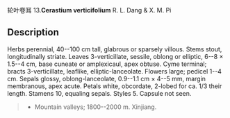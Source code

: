 轮叶卷耳
13.**Cerastium verticifolium** R. L. Dang & X. M. Pi

## Description
Herbs perennial, 40--100 cm tall, glabrous or sparsely villous. Stems stout, longitudinally striate. Leaves 3-verticillate, sessile, oblong or elliptic, 6--8 × 1.5--4 cm, base cuneate or amplexicaul, apex obtuse. Cyme terminal; bracts 3-verticillate, leaflike, elliptic-lanceolate. Flowers large; pedicel 1--4 cm. Sepals glossy, oblong-lanceolate, 0.9--1.1 cm × 4--5 mm, margin membranous, apex acute. Petals white, obcordate, 2-lobed for ca. 1/3 their length. Stamens 10, equaling sepals. Styles 5. Capsule not seen.


> * Mountain valleys; 1800--2000 m. Xinjiang.

